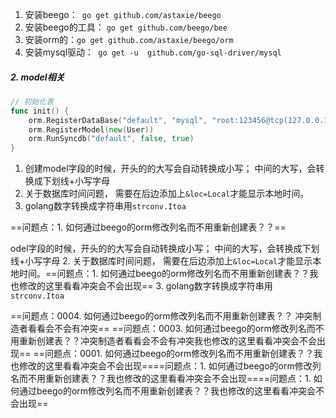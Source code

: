 1. 安装beego：` go get github.com/astaxie/beego`
2. 安装beego的工具： `go get github.com/beego/bee`
3. 安装orm的：`go get github.com/astaxie/beego/orm`
4. 安装mysql驱动：` go get -u  github.com/go-sql-driver/mysql`

##### 2. model相关

```go
// 初始化表
func init() {
	orm.RegisterDataBase("default", "mysql", "root:123456@tcp(127.0.0.1:3306)/gotest?charset=utf8")
	orm.RegisterModel(new(User))
	orm.RunSyncdb("default", false, true)
}

```

1. 创建model字段的时候，开头的的大写会自动转换成小写； 中间的大写，会转换成下划线+小写字母
2. 关于数据库时间问题， 需要在后边添加上`&loc=Local`才能显示本地时间。
3. golang数字转换成字符串用`strconv.Itoa`



==问题点：1. 如何通过beego的orm修改列名而不用重新创建表？？==


odel字段的时候，开头的的大写会自动转换成小写； 中间的大写，会转换成下划线+小写字母
2. 关于数据库时间问题， 需要在后边添加上`&loc=Local`才能显示本地时间。==问题点：1. 如何通过beego的orm修改列名而不用重新创建表？？我也修改的这里看看冲突会不会出现==
3. golang数字转换成字符串用`strconv.Itoa`


==问题点：0004. 如何通过beego的orm修改列名而不用重新创建表？？  冲突制造者看看会不会有冲突==
==问题点：0003. 如何通过beego的orm修改列名而不用重新创建表？？冲突制造者看看会不会有冲突我也修改的这里看看冲突会不会出现==
==问题点：0001. 如何通过beego的orm修改列名而不用重新创建表？？我也修改的这里看看冲突会不会出现====问题点：1. 如何通过beego的orm修改列名而不用重新创建表？？我也修改的这里看看冲突会不会出现====问题点：1. 如何通过beego的orm修改列名而不用重新创建表？？我也修改的这里看看冲突会不会出现==




